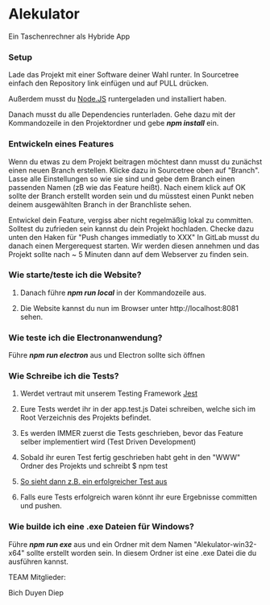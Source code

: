 # Alekulator

Ein Taschenrechner als Hybride App


### Setup

Lade das Projekt mit einer Software deiner Wahl runter. In Sourcetree einfach den Repository link einfügen und auf PULL drücken.

Außerdem musst du [Node.JS](https://nodejs.org/en/) runtergeladen und installiert haben.

Danach musst du alle Dependencies runterladen. Gehe dazu mit der Kommandozeile in den Projektordner und gebe  _**npm install**_ ein. 


### Entwickeln eines Features

Wenn du etwas zu dem Projekt beitragen möchtest dann musst du zunächst einen neuen Branch erstellen. Klicke dazu in Sourcetree oben auf "Branch". Lasse alle Einstellungen
so wie sie sind und gebe dem Branch einen passenden Namen (zB wie das Feature heißt). Nach einem klick auf OK sollte der Branch erstellt worden sein und du müsstest einen Punkt neben deinem ausgewählten Branch in der Branchliste sehen.

Entwickel dein Feature, vergiss aber nicht regelmäßig lokal zu committen. Solltest du zufrieden sein kannst du dein Projekt hochladen. Checke dazu unten den Haken für "Push changes immediatly to XXX"
In GitLab musst du danach einen Mergerequest starten. Wir werden diesen annehmen und das Projekt sollte nach  ~ 5 Minuten dann auf dem Webserver zu finden sein.


### Wie starte/teste ich die Website?

1. Danach führe _**npm run local**_ in der Kommandozeile aus.

2. Die Website kannst du nun im Browser unter http://localhost:8081 sehen.


### Wie teste ich die Electronanwendung?

Führe _**npm run electron**_ aus und Electron sollte sich öffnen


### Wie Schreibe ich die Tests?

1. Werdet vertraut mit unserem Testing Framework [Jest](https://facebook.github.io/jest/docs/en/getting-started.html) 

2. Eure Tests werdet ihr in der app.test.js Datei schreiben, welche sich im Root Verzeichnis des Projekts befindet.

3. Es werden IMMER zuerst die Tests geschrieben, bevor das Feature selber implementiert wird (Test Driven Development)

4. Sobald ihr euren Test fertig geschrieben habt geht in den "WWW" Ordner des Projekts und schreibt $ npm test  

5. [So sieht dann z.B. ein erfolgreicher Test aus](https://imgur.com/a/oyhRX2B)

6. Falls eure Tests erfolgreich waren könnt ihr eure Ergebnisse committen und pushen.


### Wie builde ich eine .exe Dateien für Windows?

Führe _**npm run exe**_ aus und ein Ordner mit dem Namen "Alekulator-win32-x64" sollte erstellt worden sein. In diesem Ordner ist eine .exe Datei die du ausführen kannst.

TEAM Mitglieder:

Bich Duyen Diep